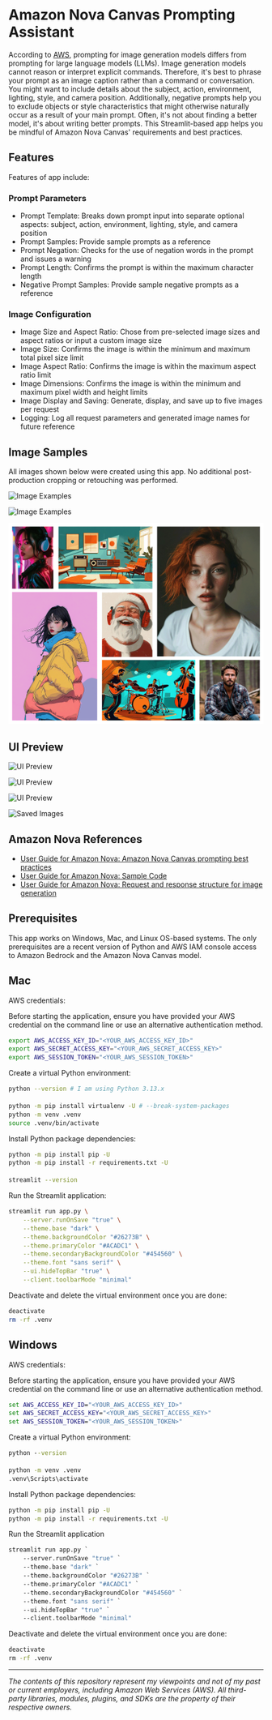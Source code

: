 # Amazon Nova Canvas Prompting Assistant

According to [AWS](https://docs.aws.amazon.com/nova/latest/userguide/prompting-image-generation.html), prompting for image generation models differs from prompting for large language models (LLMs).
Image generation models cannot reason or interpret explicit commands.
Therefore, it's best to phrase your prompt as an image caption rather than a command or conversation.
You might want to include details about the subject, action, environment, lighting, style, and camera position.
Additionally, negative prompts help you to exclude objects or style characteristics that might otherwise naturally occur as a result of your main prompt.
Often, it's not about finding a better model, it's about writing better prompts. This Streamlit-based app helps you be mindful of Amazon Nova Canvas' requirements and best practices.

## Features

Features of app include:

### Prompt Parameters

- Prompt Template: Breaks down prompt input into separate optional aspects: subject, action, environment, lighting, style, and camera position
- Prompt Samples: Provide sample prompts as a reference
- Prompt Negation: Checks for the use of negation words in the prompt and issues a warning
- Prompt Length: Confirms the prompt is within the maximum character length
- Negative Prompt Samples: Provide sample negative prompts as a reference

### Image Configuration

- Image Size and Aspect Ratio: Chose from pre-selected image sizes and aspect ratios or input a custom image size
- Image Size: Confirms the image is within the minimum and maximum total pixel size limit
- Image Aspect Ratio: Confirms the image is within the maximum aspect ratio limit
- Image Dimensions: Confirms the image is within the minimum and maximum pixel width and height limits
- Image Display and Saving: Generate, display, and save up to five images per request
- Logging: Log all request parameters and generated image names for future reference

## Image Samples

All images shown below were created using this app. No additional post-production cropping or retouching was performed.

![Image Examples](./ui_preview/canvas_examples_1.png)

![Image Examples](./ui_preview/canvas_examples_2.png)

![Image Examples](./ui_preview/canvas_examples_3.png)

## UI Preview

![UI Preview](./ui_preview/canvas_ui_01.png)

![UI Preview](./ui_preview/canvas_ui_02c.png)

![UI Preview](./ui_preview/canvas_ui_03b.png)

![Saved Images](./ui_preview/saved_files_2.png)

## Amazon Nova References

- [User Guide for Amazon Nova: Amazon Nova Canvas prompting best practices](https://docs.aws.amazon.com/nova/latest/userguide/prompting-image-generation.html)
- [User Guide for Amazon Nova: Sample Code](https://docs.aws.amazon.com/nova/latest/userguide/image-gen-code-examples.html)
- [User Guide for Amazon Nova: Request and response structure for image generation](https://docs.aws.amazon.com/nova/latest/userguide/image-gen-req-resp-structure.html)

## Prerequisites

This app works on Windows, Mac, and Linux OS-based systems. The only prerequisites are a recent version of Python and AWS IAM console access to Amazon Bedrock and the Amazon Nova Canvas model.

## Mac

AWS credentials:

Before starting the application, ensure you have provided your AWS credential on the command line or use an alternative authentication method.

```sh
export AWS_ACCESS_KEY_ID="<YOUR_AWS_ACCESS_KEY_ID>"
export AWS_SECRET_ACCESS_KEY="<YOUR_AWS_SECRET_ACCESS_KEY>"
export AWS_SESSION_TOKEN="<YOUR_AWS_SESSION_TOKEN>"
```

Create a virtual Python environment:

```sh
python --version # I am using Python 3.13.x

python -m pip install virtualenv -U # --break-system-packages
python -m venv .venv
source .venv/bin/activate
```

Install Python package dependencies:

```sh
python -m pip install pip -U
python -m pip install -r requirements.txt -U

streamlit --version
```

Run the Streamlit application:

```sh
streamlit run app.py \
    --server.runOnSave "true" \
    --theme.base "dark" \
    --theme.backgroundColor "#26273B" \
    --theme.primaryColor "#ACADC1" \
    --theme.secondaryBackgroundColor "#454560" \
    --theme.font "sans serif" \
    --ui.hideTopBar "true" \
    --client.toolbarMode "minimal"
```

Deactivate and delete the virtual environment once you are done:

```sh
deactivate
rm -rf .venv
```

## Windows

AWS credentials:

Before starting the application, ensure you have provided your AWS credential on the command line or use an alternative authentication method.

```bat
set AWS_ACCESS_KEY_ID="<YOUR_AWS_ACCESS_KEY_ID>"
set AWS_SECRET_ACCESS_KEY="<YOUR_AWS_SECRET_ACCESS_KEY>"
set AWS_SESSION_TOKEN="<YOUR_AWS_SESSION_TOKEN>"
```

Create a virtual Python environment:

```bat
python --version

python -m venv .venv
.venv\Scripts\activate
```

Install Python package dependencies:

```bat
python -m pip install pip -U
python -m pip install -r requirements.txt -U
```

Run the Streamlit application

```bat
streamlit run app.py `
    --server.runOnSave "true" `
    --theme.base "dark" `
    --theme.backgroundColor "#26273B" `
    --theme.primaryColor "#ACADC1" `
    --theme.secondaryBackgroundColor "#454560" `
    --theme.font "sans serif" `
    --ui.hideTopBar "true" `
    --client.toolbarMode "minimal"
```

Deactivate and delete the virtual environment once you are done:

```bat
deactivate
rm -rf .venv
```

---

_The contents of this repository represent my viewpoints and not of my past or current employers, including Amazon Web Services (AWS). All third-party libraries, modules, plugins, and SDKs are the property of their respective owners._

